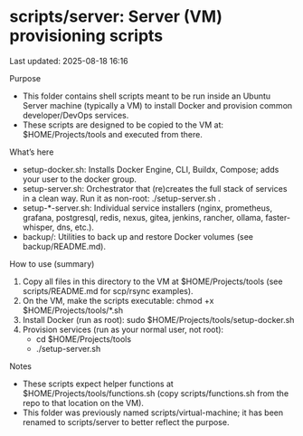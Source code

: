 # scripts/server: Server (VM) provisioning scripts

Last updated: 2025-08-18 16:16

Purpose
- This folder contains shell scripts meant to be run inside an Ubuntu Server machine (typically a VM) to install Docker and provision common developer/DevOps services.
- These scripts are designed to be copied to the VM at: $HOME/Projects/tools and executed from there.

What’s here
- setup-docker.sh: Installs Docker Engine, CLI, Buildx, Compose; adds your user to the docker group.
- setup-server.sh: Orchestrator that (re)creates the full stack of services in a clean way. Run it as non-root: ./setup-server.sh <domain>.
- setup-*-server.sh: Individual service installers (nginx, prometheus, grafana, postgresql, redis, nexus, gitea, jenkins, rancher, ollama, faster-whisper, dns, etc.).
- backup/: Utilities to back up and restore Docker volumes (see backup/README.md).

How to use (summary)
1) Copy all files in this directory to the VM at $HOME/Projects/tools (see scripts/README.md for scp/rsync examples).
2) On the VM, make the scripts executable: chmod +x $HOME/Projects/tools/*.sh
3) Install Docker (run as root): sudo $HOME/Projects/tools/setup-docker.sh
4) Provision services (run as your normal user, not root):
   - cd $HOME/Projects/tools
   - ./setup-server.sh <domain>

Notes
- These scripts expect helper functions at $HOME/Projects/tools/functions.sh (copy scripts/functions.sh from the repo to that location on the VM).
- This folder was previously named scripts/virtual-machine; it has been renamed to scripts/server to better reflect the purpose.
